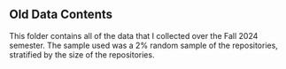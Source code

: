 ## Old Data Contents
This folder contains all of the data that I collected over the Fall 2024 semester. The sample used was a 2% random sample of the repositories, stratified by the size of the repositories.
